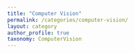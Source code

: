 ```yaml
---
title: "Computer Vision"
permalink: /categories/computer-vision/
layout: category
author_profile: true
taxonomy: ComputerVision
---
```

